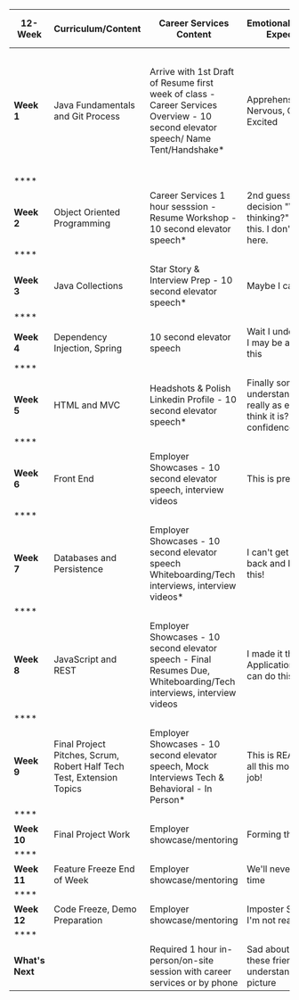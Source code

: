 
|12-Week|Curriculum/Content|Career Services Content|Emotional/Experience Expectations|Career Services Homework|
|-------|------------------|-----------------------|---------------------------------|------------------------|
|**Week 1**|Java Fundamentals and Git Process|Arrive with 1st Draft of Resume first week of class - Career Services Overview - 10 second elevator speech/ Name Tent/Handshake*|Apprehensive, Nervous, Quiet, Excited|Tech Work & 1st Draft of Resume due Signature Line and Outbound Voice Mail Message, JibberJobber, Salary Research|
|****|||||
|**Week 2**|Object Oriented Programming|Career Services 1 hour sesssion - Resume Workshop - 10 second elevator speech*|2nd guess my decision "What was I thinking?" I can't do this. I don't belong here.||
|****|||||
|**Week 3**|Java Collections|Star Story & Interview Prep - 10 second elevator speech*|Maybe I can do this|Interview Assignments|
|****|||||
|**Week 4**|Dependency Injection, Spring|10 second elevator speech|Wait I understood that, I may be able to do this||
|****|||||
|**Week 5**|HTML and MVC|Headshots & Polish Linkedin Profile - 10 second elevator speech*|Finally something I understand, Is this really as easy as I think it is? Some confidence|Headshot updated and Linkedin updated|
|****|||||
|**Week 6**|Front End|Employer Showcases - 10 second elevator speech, interview videos|This is pretty fun!|Interview bucketlist, Networking|
|****|||||
|**Week 7**|Databases and Persistence|Employer Showcases - 10 second elevator speech Whiteboarding/Tech interviews, interview videos*|I can't get my money back and I can't do this!||
|****|||||
|**Week 8**|JavaScript and REST|Employer Showcases - 10 second elevator speech - Final Resumes Due, Whiteboarding/Tech interviews, interview videos|I made it through Web Applications, MAYBE I can do this|Final Resume|
|****|||||
|**Week 9**|Final Project Pitches, Scrum, Robert Half Tech Test, Extension Topics|Employer Showcases - 10 second elevator speech, Mock Interviews Tech & Behavioral - In Person*|This is REAL!!! I spent all this money, I need a job!||
|****|||||
|**Week 10**|Final Project Work|Employer showcase/mentoring|Forming the team||
|****|||||
|**Week 11**|Feature Freeze End of Week|Employer showcase/mentoring|We'll never finish on time||
|****|||||
|**Week 12**|Code Freeze, Demo Preparation|Employer showcase/mentoring|Imposter Syndrome - I'm not ready||
|****|||||
|**What's Next**||Required 1 hour in-person/on-site session with career services or by phone|Sad about not seeing these friends, Finally understand the whole picture||
